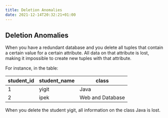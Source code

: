 ```yaml
---
title: Deletion Anomalies
date: 2021-12-14T20:32:21+01:00
---
```

## Deletion Anomalies
When you have a redundant database and you delete all tuples that contain a certain value for a certain attribute. All data on that attribute is lost, making it impossible to create new tuples with that attribute.

For instance, in the table:

| student_id | student_name | class |
|------------|--------------|-------|
| 1 | yigit | Java|
| 2 | ipek| Web and Database|

When you delete the student yigit, all information on the class Java is lost.